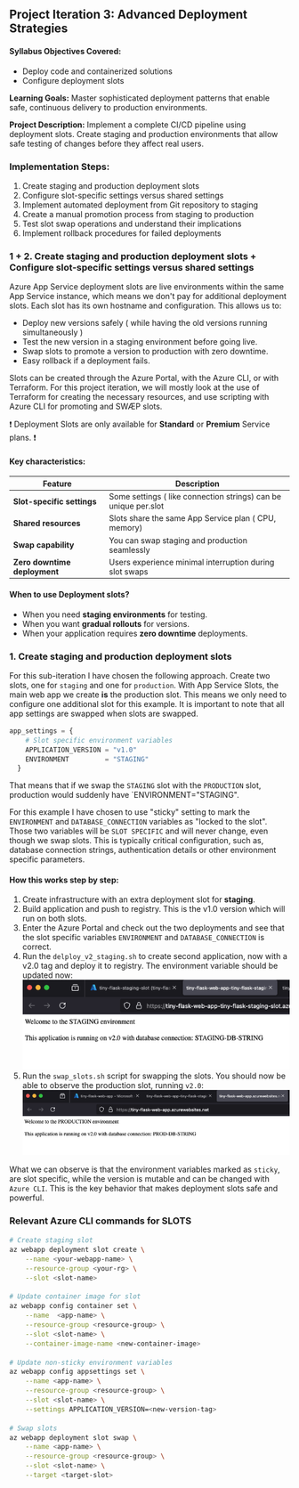 ## Project Iteration 3: Advanced Deployment Strategies

#### Syllabus Objectives Covered:

* Deploy code and containerized solutions
* Configure deployment slots

**Learning Goals:** Master sophisticated deployment patterns that enable safe, continuous delivery to production
environments.

**Project Description:** Implement a complete CI/CD pipeline using deployment slots. Create staging and production
environments that allow safe testing of changes
before they affect real users.

### Implementation Steps:

1. Create staging and production deployment slots
2. Configure slot-specific settings versus shared settings
3. Implement automated deployment from Git repository to staging
4. Create a manual promotion process from staging to production
5. Test slot swap operations and understand their implications
6. Implement rollback procedures for failed deployments

### 1 + 2. Create staging and production deployment slots + Configure slot-specific settings versus shared settings

Azure App Service deployment slots are live environments within the same App Service instance, which means we don't pay for additional 
deployment slots. Each slot has its own hostname and configuration. This allows us to:

- Deploy new versions safely ( while having the old versions running simultaneously )
- Test the new version in a staging environment before going live.
- Swap slots to promote a version to production with zero downtime.
- Easy rollback if a deployment fails.

Slots can be created through the Azure Portal, with the Azure CLI, or with Terraform. For this project iteration, we will mostly look at the use of Terraform for
creating the necessary resources, and use scripting with Azure CLI for promoting and SWÆP slots.


❗ Deployment Slots are only available for  **Standard** or **Premium** Service plans. ❗
#### Key characteristics:

| **Feature**                  | **Description**                                                 |
|------------------------------|-----------------------------------------------------------------|
| **Slot-specific settings**   | Some settings ( like connection strings) can be unique per.slot |
| **Shared resources**         | Slots share the same App Service plan ( CPU, memory)            |
| **Swap capability**          | You can swap staging and production seamlessly                  |
| **Zero downtime deployment** | Users experience minimal interruption during slot swaps         |

#### When to use Deployment slots? 
- When you need **staging environments** for testing.
- When you want **gradual rollouts** for versions.
- When your application requires **zero downtime** deployments.

### 1. Create staging and production deployment slots
For this sub-iteration I have chosen the following approach. Create two slots, one for `staging` and one for `production`. 
With App Service Slots, the main web app we create **is** the production slot. This means we only need to configure one additional slot for this example.
It is important to note that all app settings are swapped when slots are swapped.
```terraform
app_settings = {
    # Slot specific environment variables
    APPLICATION_VERSION = "v1.0"
    ENVIRONMENT         = "STAGING"
  }
```
That means that if we swap the `STAGING` slot with the `PRODUCTION` slot, production would suddenly have `ENVIRONMENT="STAGING". 

For this example I have chosen to use "sticky" setting to mark the `ENVIRONMENT`  and `DATABASE_CONNECTION` variables as "locked to the slot". 
Those two variables will be `SLOT SPECIFIC` and will never change, even though we swap slots. This is typically critical configuration, such 
as, database connection strings, authentication details or other environment specific parameters.


#### How this works step by step: 
1) Create infrastructure with an extra deployment slot for **staging**.
2) Build application and push to registry. This is the v1.0 version which will run on both slots.
3) Enter the Azure Portal and check out the two deployments and see that the slot specific variables `ENVIRONMENT` and `DATABASE_CONNECTION` is correct.
4) Run the `delploy_v2_staging.sh` to create second application, now with a v2.0 tag and deploy it to registry. The environment variable should be updated now: 
![image](./img/staging-v2.png)
5) Run the `swap_slots.sh` script for swapping the slots. You should now be able to observe the production slot, running `v2.0`: 
![image](./img/production-v2.png)

What we can observe is that the environment variables marked as `sticky`, are slot specific, while the version is mutable 
and can be changed with `Azure CLI`. This is the key behavior that makes deployment slots safe and powerful.

### Relevant Azure CLI commands for SLOTS

```bash
# Create staging slot
az webapp deployment slot create \
    --name <your-webapp-name> \
    --resource-group <your-rg> \
    --slot <slot-name>

# Update container image for slot
az webapp config container set \
    --name  <app-name> \
    --resource-group <resource-group> \
    --slot <slot-name> \
    --container-image-name <new-container-image>

# Update non-sticky environment variables 
az webapp config appsettings set \
    --name <app-name> \
    --resource-group <resource-group> \
    --slot <slot-name> \
    --settings APPLICATION_VERSION=<new-version-tag>
    
# Swap slots
az webapp deployment slot swap \
    --name <app-name> \
    --resource-group <resource-group> \
    --slot <slot-name> \
    --target <target-slot>
```


